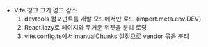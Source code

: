 ﻿- Vite 청크 크기 경고 감소
  1. devtools 컴포넌트를 개발 모드에서만 로드 (import.meta.env.DEV)
  2. React.lazy로 페이지와 무거운 위젯을 분리 로딩
  3. vite.config.ts에서 manualChunks 설정으로 vendor 묶음 분리

